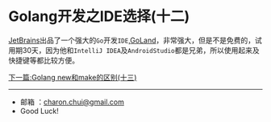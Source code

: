 Golang开发之IDE选择(十二)
===


[JetBrains](https://www.jetbrains.com/)出品了一个强大的`Go`开发`IDE`,[GoLand](https://www.jetbrains.com/go/)，非常强大，但是不是免费的，试用期30天，因为他和`IntelliJ IDEA`及`AndroidStudio`都是兄弟，所以使用起来及快捷键等都比较方便。


[下一篇:Golang new和make的区别(十三)](https://github.com/CharonChui/GolangStudyNote/blob/master/13.Golang%20new%E5%92%8Cmake%E7%9A%84%E5%8C%BA%E5%88%AB(%E5%8D%81%E4%B8%89).md)


---

- 邮箱 ：charon.chui@gmail.com  
- Good Luck! 
